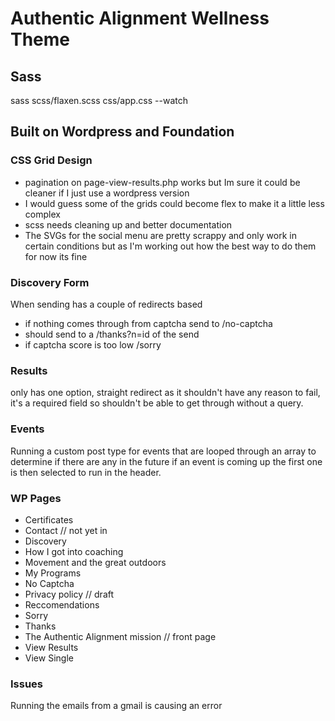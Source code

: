 # Authentic Alignment Wellness Theme

## Sass
sass scss/flaxen.scss css/app.css --watch

## Built on Wordpress and Foundation

### CSS Grid Design

- pagination on page-view-results.php works but Im sure it could be cleaner if I just use a wordpress version
- I would guess some of the grids could become flex to make it a little less complex
- scss needs cleaning up and better documentation
- The SVGs for the social menu are pretty scrappy and only work in certain conditions but as I'm working out how the best way to do them for now its fine

### Discovery Form

When sending has a couple of redirects based 

- if nothing comes through from captcha send to /no-captcha
- should send to a /thanks?n=id of the send
- if captcha score is too low /sorry

### Results

only has one option, straight redirect as it shouldn't have any reason to fail, it's a required field so shouldn't be able to get through without a query.

### Events

Running a custom post type for events that are looped through an array to determine if there are any in the future if an event is coming up the first one is then selected to run in the header.

### WP Pages

- Certificates
- Contact // not yet in
- Discovery
- How I got into coaching
- Movement and the great outdoors
- My Programs
- No Captcha
- Privacy policy // draft
- Reccomendations
- Sorry
- Thanks
- The Authentic Alignment mission // front page
- View Results
- View Single

### Issues

Running the emails from a gmail is causing an error 
